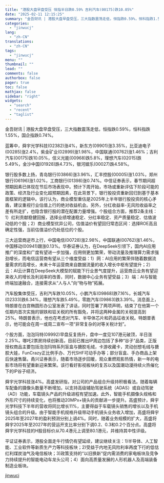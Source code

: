 ```yaml
---
title: "港股大盘早盘受压 恒指半日跌0.59% 吉利汽车(00175)跌10.05%"
date: "2025-02-11 12:15:25"
summary: "金吾财讯 | 港股大盘早盘受压，三大指数震荡走低，恒指跌0.59%，恒科指跌1.55%，国企指跌0...."
categories:
  - "jinwucj"
lang:
  - "zh-CN"
translations:
  - "zh-CN"
tags:
  - "jinwucj"
menu: ""
thumbnail: ""
lead: ""
comments: false
authorbox: false
pager: true
toc: false
mathjax: false
sidebar: "right"
widgets:
  - "search"
  - "recent"
  - "taglist"
---
```


金吾财讯 | 港股大盘早盘受压，三大指数震荡走低，恒指跌0.59%，恒科指跌1.55%，国企指跌0.74%。  
  
蓝筹中，舜宇光学科技(02382)涨4%，新东方(09901)涨3.35%，比亚迪电子(00285)涨2.4%，紫金矿业(02899)涨1.98%，中国联通(00762)涨1.46%；吉利汽车(00175)跌10.05%，信义光能(00968)跌5.8%，理想汽车(02015)跌5.49%，金沙中国(01928)跌4.73%，银河娱乐(00027)跌4.58%。  
  
银行股多数上扬，青岛银行(03866)涨3.96%，汇丰控股(00005)涨1.03%，郑州银行(06196)涨1.02%，工商银行(01398)涨0.74%。中信证券表示，春节期间超预期因素已体现在节后市场表现中。预计下周开始，市场或重新评估下阶段可能的政策、经济及行业变化超预期因素，在此背景下，银行股投资重新回归到基于基本面框架的逻辑中。该行认为，商业模型重估是2025年上半年银行股投资的核心矛盾，建议重视行业估值上行的绝对收益机会。另外，分红收益率-无风险收益率之差有所走扩，也隐含银行股的潜在配置力量增强。个股组合方面，推荐2条主线：1）红利贡献稳健回报，选择业绩增速稳定、分红率稳定、资产质量稳定、估值波动低的个股；2）商业模型优异公司，估值溢价有望回归常态区间：选择ROE高且确定性强，当前估值溢价仍处低位的个股。  
  
三大运营商逆市上行，中国电信(00728)涨2.98%，中国联通(00762)涨1.46%，中国移动(00941)跟涨0.13%。华泰证券认为，在DeepSeek引领下，国内AI应用推广的深度和广度有望进一步加强，应用侧更加繁荣，带动流量及推理算力需求强劲增长，而电信运营商有望从三个维度受益：1）网：AI应用的繁荣伴随着数据流量需求的高增长，未来十年运营商来自数据流量的收入增长中枢有望提升；2）云：AI云计算在DeepSeek大模型的赋能下行业景气度提升，运营商云业务有望迎来收入的增长及利润率的改善，同时，数据中心业务有望受益；3）端：AI与智能终端加速融合，连接需求从“人与人”向“物与物”拓展。  
  
汽车股集体受压，吉利汽车跌10.05%，小鹏汽车(09868)跌7.16%，长城汽车(02333)跌6.34%，理想汽车跌5.49%，零跑汽车(09863)跌3.39%。消息面上，特朗普在白宫椭圆形办公室发表了讲话，同时签署了两项声明，结束了在他第一个任期内首次实施的钢铁和铝关税的所有豁免，并将这两种金属的关税提高到25%。特朗普表示，他也在考虑对汽车、半导体芯片和药品征收关税。特朗普表示，他可能会在周一或周二宣布一项“非常复杂的对等关税计划”。  
  
个股方面，泡泡玛特(09992)早盘反复扬升，盘中一度见107港元破顶，半日涨2.25%。哪吒2票房持续创新高，目前已推出IP周边包括了多种“谷子”品类，正版授权商品主要包括泡泡玛特系列盲盒与搪胶毛绒，卡游收藏卡，灵动创想毛绒与搪胶大娃，FunCrazy正比例手办、万代SHF可动手办等；部分盲盒、手办商品上架后快速售罄。甬兴证券表示，随着市场逐步回暖，观众重燃观影热情，新一年的电影市场将有望重新迎来繁荣。该行看好影视板块的复苏以及国潮动漫持续火热催化下的IP谷子经济。  
  
舜宇光学科技涨4%。高盛发研指，对公司的产品组合升级持积极看法。随着每辆车配备的摄像头数量不断增加，以支持高级辅助驾驶系统（ADAS）或自动驾驶（AD）功能，车载镜头产品的升级进程有望加速。此外，智能手机摄像头规格和外形尺寸的持续变化，也将推动20MPx+镜头的贡献进一步提升。高盛预计，舜宇光学科技下半年的营收将同比增长11%，主要得益于车载镜头销售的增长以及手机镜头组合的升级。由于智能手机规格升级带动手机镜头业务收入增加，高盛将舜宇2025年至2027年的盈利预测分别上调4%。同时，随着业务规模的扩大，高盛将舜宇2025年至2027年的营运开支比率分别下调0.2、0.3和0.2个百分点。高盛将舜宇光学科技的H股目标价从70.4港元上调至80.1港元，并维持其中性评级。  
  
平证证券表示，港股全面走牛行情仍有望延续，建议继续关注：1)半导体、人工智能、工业软件等新质生产力等科技板块；2)受益于内地无风险利率再度下行的低估红利煤炭油气及电信板块；3)政策支持的“以旧换新”促内需消费的家电板块及竞争力持续提升的智能电动车龙头公司；4）面向高质量发展的人形机器人及高端装备制造业板块。

[jinwucj](https://sky.szfiu.com/info/hk/details/265850737)
